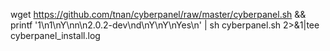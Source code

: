 wget https://github.com/tnan/cyberpanel/raw/master/cyberpanel.sh && printf '1\n1\nY\nn\n2.0.2-dev\nd\nY\nY\nYes\n' | sh cyberpanel.sh 2>&1|tee cyberpanel_install.log
